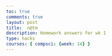 ```yaml
---
toc: true
comments: true
layout: post
title:  n@tm
description: Homework answers for wk 1
type: hacks
courses: { compsci: {week: 14} }
---
```

